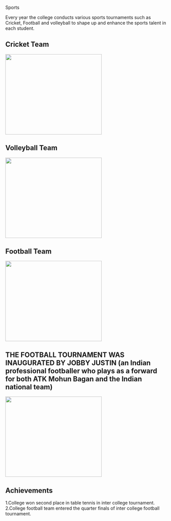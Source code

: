 Sports
<p>Every year the college conducts various sports tournaments such as Cricket, Football and volleyball to shape up and enhance the sports talent in each student.</p>
<h2>Cricket Team</h2>
<img height="250px" src="images/union15.jpg" width="300px"/><br/>
<h2>Volleyball Team</h2>
<img height="250px" src="images/union16.jpg" width="300px"/><br/>
<h2>Football Team</h2>
<img height="250px" src="images/union17.jpg" width="300px"/><br/>
<h2>THE FOOTBALL TOURNAMENT WAS INAUGURATED BY JOBBY JUSTIN (an Indian professional footballer who plays as a forward for both ATK Mohun Bagan and the Indian national team)</h2>
<img height="250px" src="images/union18.jpg" width="300px"/><br/>
<h2>Achievements</h2>
<p>
                1.College won second place in table tennis in inter college tournament.<br/>
                2.College football team entered the quarter finals of inter college football tournament.<br/>
<p>
</p></p></div>
